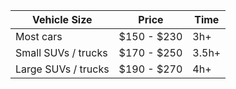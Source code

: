 
| Vehicle Size        | Price           | Time   |
|---------------------|-----------------|--------|
| Most cars           | $150 - $230 | 3h+  |
| Small SUVs / trucks | $170 - $250 | 3.5h+    |
| Large SUVs / trucks | $190 - $270 | 4h+  |